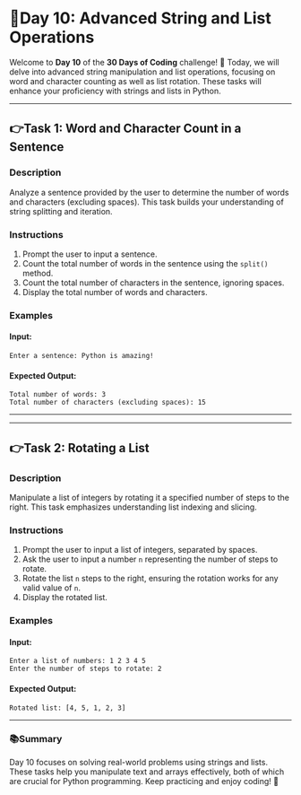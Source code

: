 # 🔰Day 10: Advanced String and List Operations  

Welcome to **Day 10** of the **30 Days of Coding** challenge! 🎉 Today, we will delve into advanced string manipulation and list operations, focusing on word and character counting as well as list rotation. These tasks will enhance your proficiency with strings and lists in Python.  

---

## 👉Task 1: Word and Character Count in a Sentence  

### Description  
Analyze a sentence provided by the user to determine the number of words and characters (excluding spaces). This task builds your understanding of string splitting and iteration.  

### Instructions  
1. Prompt the user to input a sentence.  
2. Count the total number of words in the sentence using the `split()` method.  
3. Count the total number of characters in the sentence, ignoring spaces.  
4. Display the total number of words and characters.  

### Examples  
#### Input:
    Enter a sentence: Python is amazing!
#### Expected Output:
    Total number of words: 3
    Total number of characters (excluding spaces): 15

---
---
## 👉Task 2: Rotating a List  

### Description  
Manipulate a list of integers by rotating it a specified number of steps to the right. This task emphasizes understanding list indexing and slicing.  

### Instructions  
1. Prompt the user to input a list of integers, separated by spaces.  
2. Ask the user to input a number `n` representing the number of steps to rotate.  
3. Rotate the list `n` steps to the right, ensuring the rotation works for any valid value of `n`.  
4. Display the rotated list.  

### Examples  
#### Input:
    Enter a list of numbers: 1 2 3 4 5
    Enter the number of steps to rotate: 2
#### Expected Output:
    Rotated list: [4, 5, 1, 2, 3]

---

### 📚Summary 
Day 10 focuses on solving real-world problems using strings and lists. 
These tasks help you manipulate text and arrays effectively, both of which are crucial for Python programming. Keep practicing and enjoy coding! 🚀  
